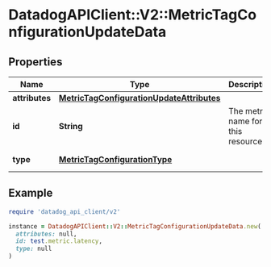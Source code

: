# DatadogAPIClient::V2::MetricTagConfigurationUpdateData

## Properties

| Name | Type | Description | Notes |
| ---- | ---- | ----------- | ----- |
| **attributes** | [**MetricTagConfigurationUpdateAttributes**](MetricTagConfigurationUpdateAttributes.md) |  | [optional] |
| **id** | **String** | The metric name for this resource. |  |
| **type** | [**MetricTagConfigurationType**](MetricTagConfigurationType.md) |  | [default to &#39;manage_tags&#39;] |

## Example

```ruby
require 'datadog_api_client/v2'

instance = DatadogAPIClient::V2::MetricTagConfigurationUpdateData.new(
  attributes: null,
  id: test.metric.latency,
  type: null
)
```

